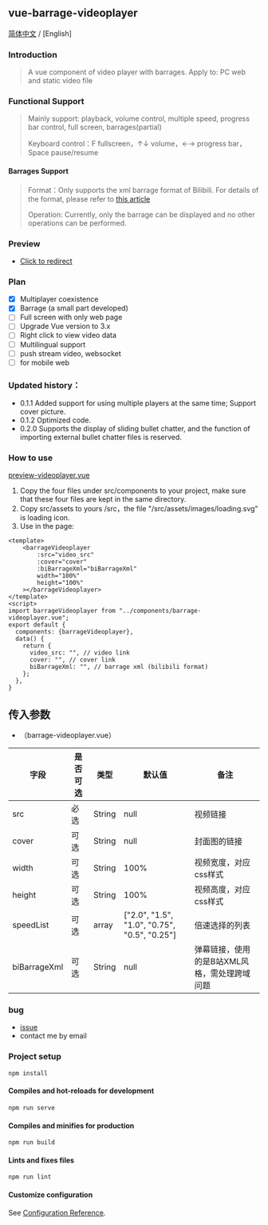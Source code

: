 ## vue-barrage-videoplayer
[简体中文](https://github.com/yleencc/vue-barrage-videoplayer/blob/master/README.md) / [English]

### Introduction
> A vue component of video player with barrages. Apply to: PC web and static video file

### Functional Support
> Mainly support: playback, volume control, multiple speed, progress bar control, full screen, barrages(partial)
>
> Keyboard control：F fullscreen，↑↓ volume，←→ progress bar，Space pause/resume

#### Barrages Support
> Format：Only supports the xml barrage format of Bilibili. For details of the format, please refer to [this article](https://blog.csdn.net/Enderman_xiaohei/article/details/86659064)
>
> Operation: Currently, only the barrage can be displayed and no other operations can be performed.

### Preview
- [Click to redirect](https://yleen.cc/files/works/barrage-video-player/)

### Plan
- [X] Multiplayer coexistence
- [X] Barrage (a small part developed)
- [ ] Full screen with only web page
- [ ] Upgrade Vue version to 3.x
- [ ] Right click to view video data
- [ ] Multilingual support
- [ ] push stream video, websocket
- [ ] for mobile web

### Updated history：
- 0.1.1 Added support for using multiple players at the same time; Support cover picture.
- 0.1.2 Optimized code.
- 0.2.0 Supports the display of sliding bullet chatter, and the function of importing external bullet chatter files is reserved.

### How to use
[preview-videoplayer.vue](https://github.com/yleencc/vue-barrage-videoplayer/blob/master/src/views/preview-videoplayer.vue)
1. Copy the four files under src/components to your project, make sure that these four files are kept in the same directory.
2. Copy src/assets to yours /src，the file "/src/assets/images/loading.svg" is loading icon.
3. Use in the page:
``` vue
<template>
    <barrageVideoplayer
        :src="video_src"
        :cover="cover"
        :biBarrageXml="biBarrageXml"
        width="100%"
        height="100%"
    ></barrageVideoplayer>
</template>
<script>
import barrageVideoplayer from "../components/barrage-videoplayer.vue";
export default {
  components: {barrageVideoplayer},
  data() {
    return {
      video_src: "", // video link
      cover: "", // cover link
      biBarrageXml: "", // barrage xml (bilibili format)
    };
  },
}
```

## 传入参数
- （barrage-videoplayer.vue）

| 字段 | 是否可选 | 类型 | 默认值 | 备注 |
|---|---|---|---|---|
| src | 必选 | String | null | 视频链接 |
| cover | 可选 | String | null | 封面图的链接 |
| width | 可选 | String | 100% | 视频宽度，对应css样式 |
| height | 可选 | String | 100% | 视频高度，对应css样式 |
| speedList | 可选 | array | ["2.0", "1.5", "1.0", "0.75", "0.5", "0.25"]  | 倍速选择的列表 |
| biBarrageXml | 可选 | String | null | 弹幕链接，使用的是B站XML风格，需处理跨域问题 |

### bug
- [issue](https://github.com/yleencc/vue-barrage-videoplayer/issues)
- contact me by email

### Project setup
```
npm install
```

#### Compiles and hot-reloads for development
```
npm run serve
```

#### Compiles and minifies for production
```
npm run build
```

#### Lints and fixes files
```
npm run lint
```

#### Customize configuration
See [Configuration Reference](https://cli.vuejs.org/config/).
